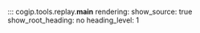 ::: cogip.tools.replay.__main__
    rendering:
      show_source: true
      show_root_heading: no
      heading_level: 1
